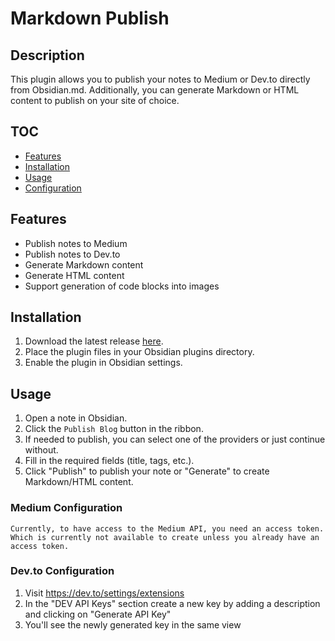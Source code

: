 # Markdown Publish

## Description

This plugin allows you to publish your notes to Medium or Dev.to directly from Obsidian.md. Additionally, you can generate Markdown or HTML content to publish on your site of choice.

## TOC

- [Features](#features)
- [Installation](#installation)
- [Usage](#usage)
- [Configuration](#configuration)

## Features

- Publish notes to Medium
- Publish notes to Dev.to
- Generate Markdown content
- Generate HTML content
- Support generation of code blocks into images

## Installation

1. Download the latest release [here](https://github.com/KorieLochten/markdown-publish/releases).
2. Place the plugin files in your Obsidian plugins directory.
3. Enable the plugin in Obsidian settings.

## Usage

1. Open a note in Obsidian.
2. Click the `Publish Blog` button in the ribbon.
3. If needed to publish, you can select one of the providers or just continue without.
4. Fill in the required fields (title, tags, etc.).
5. Click "Publish" to publish your note or "Generate" to create Markdown/HTML content.

### Medium Configuration

`Currently, to have access to the Medium API, you need an access token. Which is currently not available to create unless you already have an access token.`

### Dev.to Configuration

1. Visit https://dev.to/settings/extensions
2. In the "DEV API Keys" section create a new key by adding a description and clicking on "Generate API Key"
3. You'll see the newly generated key in the same view
